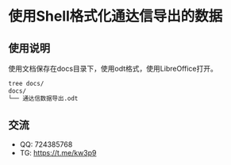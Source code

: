 # 使用Shell格式化通达信导出的数据

## 使用说明

使用文档保存在docs目录下，使用odt格式，使用LibreOffice打开。

```bash
tree docs/
docs/
└── 通达信数据导出.odt
```

## 交流

* QQ: 724385768
* TG: https://t.me/kw3p9
